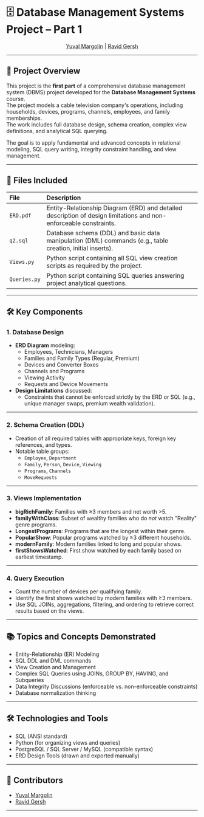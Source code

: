 # 🗄️ Database Management Systems Project – Part 1

<p align='center'>
  <a href="https://github.com/yuvalmar16">Yuval Margolin</a> | 
  <a href="https://github.com/RavidGersh59">Ravid Gersh</a>
</p>

---

## 🧠 Project Overview

This project is the **first part** of a comprehensive database management system (DBMS) project developed for the **Database Management Systems** course.  
The project models a cable television company's operations, including households, devices, programs, channels, employees, and family memberships.  
The work includes full database design, schema creation, complex view definitions, and analytical SQL querying.

The goal is to apply fundamental and advanced concepts in relational modeling, SQL query writing, integrity constraint handling, and view management.

---

## 📁 Files Included

| File | Description |
|:---|:---|
| `ERD.pdf` | Entity-Relationship Diagram (ERD) and detailed description of design limitations and non-enforceable constraints. |
| `q2.sql` | Database schema (DDL) and basic data manipulation (DML) commands (e.g., table creation, initial inserts). |
| `Views.py` | Python script containing all SQL view creation scripts as required by the project. |
| `Queries.py` | Python script containing SQL queries answering project analytical questions. |

---

## 🛠️ Key Components

### 1. **Database Design**

- **ERD Diagram** modeling:
  - Employees, Technicians, Managers
  - Families and Family Types (Regular, Premium)
  - Devices and Converter Boxes
  - Channels and Programs
  - Viewing Activity
  - Requests and Device Movements
- **Design Limitations** discussed:
  - Constraints that cannot be enforced strictly by the ERD or SQL (e.g., unique manager swaps, premium wealth validation).

---

### 2. **Schema Creation (DDL)**

- Creation of all required tables with appropriate keys, foreign key references, and types.
- Notable table groups:
  - `Employee`, `Department`
  - `Family`, `Person`, `Device`, `Viewing`
  - `Programs`, `Channels`
  - `MoveRequests`

---

### 3. **Views Implementation**

- **bigRichFamily**: Families with ≥3 members and net worth >5.
- **familyWithClass**: Subset of wealthy families who do *not* watch "Reality" genre programs.
- **LongestPrograms**: Programs that are the longest within their genre.
- **PopularShow**: Popular programs watched by ≥3 different households.
- **modernFamily**: Modern families linked to long and popular shows.
- **firstShowsWatched**: First show watched by each family based on earliest timestamp.

---

### 4. **Query Execution**

- Count the number of devices per qualifying family.
- Identify the first shows watched by modern families with ≥3 members.
- Use SQL JOINs, aggregations, filtering, and ordering to retrieve correct results based on the views.

---

## 📚 Topics and Concepts Demonstrated

- Entity-Relationship (ER) Modeling
- SQL DDL and DML commands
- View Creation and Management
- Complex SQL Queries using JOINs, GROUP BY, HAVING, and Subqueries
- Data Integrity Discussions (enforceable vs. non-enforceable constraints)
- Database normalization thinking

---

## 🛠️ Technologies and Tools

- SQL (ANSI standard)
- Python (for organizing views and queries)
- PostgreSQL / SQL Server / MySQL (compatible syntax)
- ERD Design Tools (drawn and exported manually)

---

## 🤝 Contributors

- [Yuval Margolin](https://github.com/yuvalmar16)
- [Ravid Gersh](https://github.com/RavidGersh59)

---


